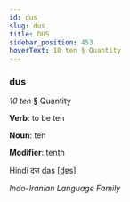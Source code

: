 ```yaml
---
id: dus
slug: dus
title: DUS
sidebar_position: 453
hoverText: 10 ten § Quantity
---
```


### dus

*10 ten* **§** Quantity

**Verb**: to be ten

**Noun**: ten

**Modifier**: tenth

Hindi दस das [d̪ɐs]

*Indo-Iranian Language Family*